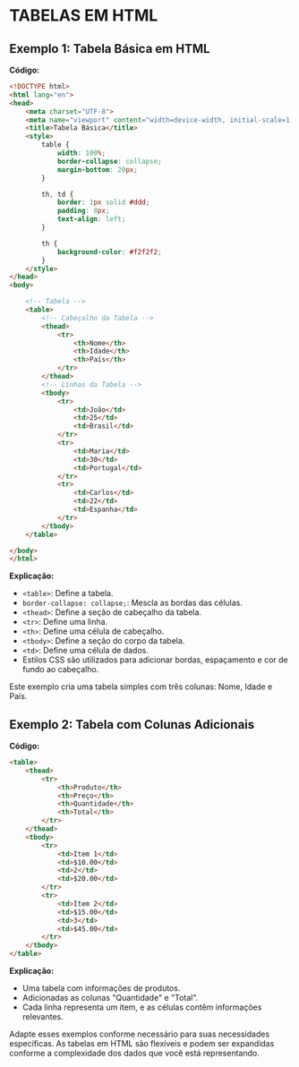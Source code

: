 # TABELAS EM HTML
## Exemplo 1: Tabela Básica em HTML
**Código:**
```html
<!DOCTYPE html>
<html lang="en">
<head>
    <meta charset="UTF-8">
    <meta name="viewport" content="width=device-width, initial-scale=1.0">
    <title>Tabela Básica</title>
    <style>
        table {
            width: 100%;
            border-collapse: collapse;
            margin-bottom: 20px;
        }

        th, td {
            border: 1px solid #ddd;
            padding: 8px;
            text-align: left;
        }

        th {
            background-color: #f2f2f2;
        }
    </style>
</head>
<body>

    <!-- Tabela -->
    <table>
        <!-- Cabeçalho da Tabela -->
        <thead>
            <tr>
                <th>Nome</th>
                <th>Idade</th>
                <th>País</th>
            </tr>
        </thead>
        <!-- Linhas da Tabela -->
        <tbody>
            <tr>
                <td>João</td>
                <td>25</td>
                <td>Brasil</td>
            </tr>
            <tr>
                <td>Maria</td>
                <td>30</td>
                <td>Portugal</td>
            </tr>
            <tr>
                <td>Carlos</td>
                <td>22</td>
                <td>Espanha</td>
            </tr>
        </tbody>
    </table>

</body>
</html>
```

**Explicação:**
- `<table>`: Define a tabela.
- `border-collapse: collapse;`: Mescla as bordas das células.
- `<thead>`: Define a seção de cabeçalho da tabela.
- `<tr>`: Define uma linha.
- `<th>`: Define uma célula de cabeçalho.
- `<tbody>`: Define a seção do corpo da tabela.
- `<td>`: Define uma célula de dados.
- Estilos CSS são utilizados para adicionar bordas, espaçamento e cor de fundo ao cabeçalho.

Este exemplo cria uma tabela simples com três colunas: Nome, Idade e País.

## Exemplo 2: Tabela com Colunas Adicionais
**Código:**
```html
<table>
    <thead>
        <tr>
            <th>Produto</th>
            <th>Preço</th>
            <th>Quantidade</th>
            <th>Total</th>
        </tr>
    </thead>
    <tbody>
        <tr>
            <td>Item 1</td>
            <td>$10.00</td>
            <td>2</td>
            <td>$20.00</td>
        </tr>
        <tr>
            <td>Item 2</td>
            <td>$15.00</td>
            <td>3</td>
            <td>$45.00</td>
        </tr>
    </tbody>
</table>
```

**Explicação:**
- Uma tabela com informações de produtos.
- Adicionadas as colunas "Quantidade" e "Total".
- Cada linha representa um item, e as células contêm informações relevantes.

Adapte esses exemplos conforme necessário para suas necessidades específicas. As tabelas em HTML são flexíveis e podem ser expandidas conforme a complexidade dos dados que você está representando.